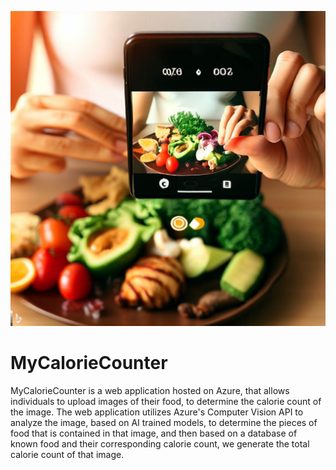 ![MyCalorieCounter logo](logo.jpg)

# MyCalorieCounter
MyCalorieCounter is a web application hosted on Azure, that allows individuals to upload images of their food, to determine the calorie count of the image. The web application utilizes Azure's Computer Vision API to analyze the image, based on AI trained models, to determine the pieces of food that is contained in that image, and then based on a database of known food and their corresponding calorie count, we generate the total calorie count of that image.